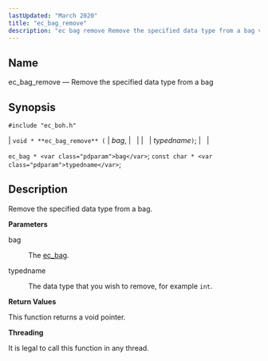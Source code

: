 ```yaml
---
lastUpdated: "March 2020"
title: "ec_bag_remove"
description: "ec bag remove Remove the specified data type from a bag void ec bag remove bag typedname ec bag bag const char typedname Remove the specified data type from a bag bag The ec bag typedname The data type that you wish to remove for example int This function returns..."
---
```


<a name="apis.ec_bag_remove"></a> 
## Name

ec_bag_remove — Remove the specified data type from a bag

## Synopsis

`#include "ec_boh.h"`

| `void * **ec_bag_remove** (` | <var class="pdparam">bag</var>, |   |
|   | <var class="pdparam">typedname</var>`)`; |   |

`ec_bag * <var class="pdparam">bag</var>`;
`const char * <var class="pdparam">typedname</var>`;<a name="idp47402352"></a> 
## Description

Remove the specified data type from a bag.

**<a name="idp47403568"></a> Parameters**

<dl class="variablelist">

<dt>bag</dt>

<dd>

The [ec_bag](/momentum/3/3-api/structs-ec-bag).

</dd>

<dt>typedname</dt>

<dd>

The data type that you wish to remove, for example `int`.

</dd>

</dl>

**<a name="idp47409296"></a> Return Values**

This function returns a void pointer.

**<a name="idp47410224"></a> Threading**

It is legal to call this function in any thread.